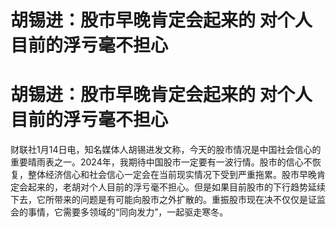 # 胡锡进：股市早晚肯定会起来的 对个人目前的浮亏毫不担心

# 胡锡进：股市早晚肯定会起来的 对个人目前的浮亏毫不担心

财联社1月14日电，知名媒体人胡锡进发文称，今天的股市情况是中国社会信心的重要晴雨表之一。2024年，我期待中国股市一定要有一波行情。股市的信心不恢复，整体经济信心和社会信心一定会在当前现实情况下受到严重拖累。股市早晚肯定会起来的，老胡对个人目前的浮亏毫不担心。但是如果目前股市的下行趋势延续下去，它所带来的问题是有可能向股市之外扩散的。重振股市现在决不仅仅是证监会的事情，它需要多领域的“同向发力”，一起驱走寒冬。

